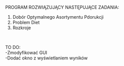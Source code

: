 PROGRAM ROZWIĄZUJĄCY NASTĘPUJĄCE ZADANIA: <br/>
1. Dobór Optymalnego Asortymentu Pdorukcji <br/>
2. Problem Diet<br/>
3. Rozkroje <br/>
<br/>

TO DO:<br/>
-Zmodyfikować GUI <br/>
-Dodać okno z wyświetlaniem wyników <br/>

